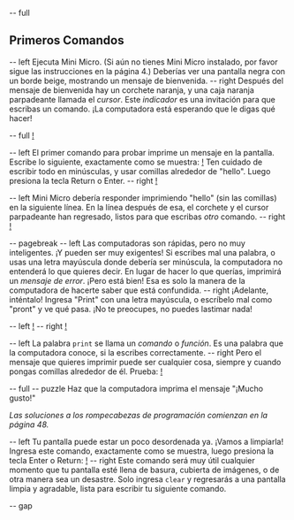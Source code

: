 -- full
## Primeros Comandos
-- left
Ejecuta Mini Micro. (Si aún no tienes Mini Micro instalado, por favor sigue las instrucciones en la página 4.) Deberías ver una pantalla negra con un borde beige, mostrando un mensaje de bienvenida.
-- right
Después del mensaje de bienvenida hay un corchete naranja, y una caja naranja parpadeante llamada el *cursor*. Este *indicador* es una invitación para que escribas un comando. ¡La computadora está esperando que le digas qué hacer!

-- full
[!](p08-welcomeScreen.png)

-- left
El primer comando para probar imprime un mensaje en la pantalla. Escribe lo siguiente, exactamente como se muestra:
[!](p08-printHello.png)
Ten cuidado de escribir todo en minúsculas, y usar comillas alrededor de "hello". Luego presiona la tecla Return o Enter.
-- right
[!](p08-helloBot.png)

-- left
Mini Micro debería responder imprimiendo "hello" (sin las comillas) en la siguiente línea. En la línea después de esa, el corchete y el cursor parpadeante han regresado, listos para que escribas _otro_ comando.
-- right
[!](p08-helloScreen.png)

-- pagebreak
-- left
Las computadoras son rápidas, pero no muy inteligentes. ¡Y pueden ser muy exigentes! Si escribes mal una palabra, o usas una letra mayúscula donde debería ser minúscula, la computadora no entenderá lo que quieres decir. En lugar de hacer lo que querías, imprimirá un *mensaje de error*. ¡Pero está bien! Esa es solo la manera de la computadora de hacerte saber que está confundida.
-- right
¡Adelante, inténtalo! Ingresa "Print" con una letra mayúscula, o escríbelo mal como "pront" y ve qué pasa. ¡No te preocupes, no puedes lastimar nada!

-- left
[!](p08-errorScreen.png)
-- right
[!](p08-confusedBot.png)

-- left
La palabra `print` se llama un *comando* o *función*. Es una palabra que la computadora conoce, si la escribes correctamente.
-- right
Pero el mensaje que quieres imprimir puede ser cualquier cosa, siempre y cuando pongas comillas alrededor de él. Prueba:
[!](p08-helloWorld.png)

-- full
-- puzzle
Haz que la computadora imprima el mensaje "¡Mucho gusto!"

_Las soluciones a los rompecabezas de programación comienzan en la página 48._

-- left
Tu pantalla puede estar un poco desordenada ya. ¡Vamos a limpiarla! Ingresa este comando, exactamente como se muestra, luego presiona la tecla Enter o Return:
[!](p08-clearCode.png)
-- right
Este comando será muy útil cualquier momento que tu pantalla esté llena de basura, cubierta de imágenes, o de otra manera sea un desastre. Solo ingresa `clear` y regresarás a una pantalla limpia y agradable, lista para escribir tu siguiente comando.

-- gap